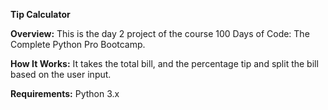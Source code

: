 **Tip Calculator** 

**Overview:**
This is the day 2 project of the course 100 Days of Code: The Complete Python Pro Bootcamp.

**How It Works:**
It takes the total bill, and the percentage tip and split the bill based on the user input.

**Requirements:**
Python 3.x
